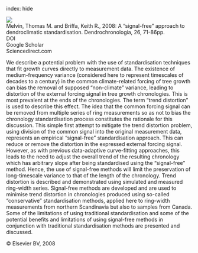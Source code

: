 index: hide

<div class="Citation">
    <div class="Citation-thumb CitationThumb-linked"  data-href="https://doi.org/10.1016/j.dendro.2007.12.001">
      <img src="https://static.claimspace.cloud/climate-study-static/refs/thumbs/5/Melvin_and_Briffa_2008-thumb.png" />
    </div>

  <div class="Citation-body">
    <div class="Citation-text">Melvin, Thomas M. and Briffa, Keith R., 2008: A “signal-free” approach to dendroclimatic standardisation. <span class="Article-journal">Dendrochronologia, </span><span class="Article-volume">26, </span>71-86pp.</div>
    <div class="Citation-links">
      <div class="CitationLink" data-href="https://doi.org/10.1016/j.dendro.2007.12.001">
        <div class="CitationLink-icon CitationLink-Doi"></div>
        <div class="CitationLink-text">DOI</div>
      </div>
      <div class="CitationLink" data-href="https://scholar.google.com/scholar?q=10.1016/j.dendro.2007.12.001">
        <div class="CitationLink-icon CitationLink-Scholar"></div>
        <div class="CitationLink-text">Google Scholar</div>
      </div>
      <div class="CitationLink" data-href="http://www.sciencedirect.com/science/article/pii/S1125786508000374">
        <div class="CitationLink-icon CitationLink-Publisher"></div>
        <div class="CitationLink-text">Sciencedirect.com</div>
      </div>
    </div>
  </div>
</div>

We describe a potential problem with the use of standardisation techniques that fit growth curves directly to measurement data. The existence of medium-frequency variance (considered here to represent timescales of decades to a century) in the common climate-related forcing of tree growth can bias the removal of supposed “non-climate” variance, leading to distortion of the external forcing signal in tree growth chronologies. This is most prevalent at the ends of the chronologies. The term “trend distortion” is used to describe this effect. The idea that the common forcing signal can be removed from multiple series of ring measurements so as not to bias the chronology standardisation process constitutes the rationale for this discussion. This simple first attempt to mitigate the trend distortion problem, using division of the common signal into the original measurement data, represents an empirical “signal-free” standardisation approach. This can reduce or remove the distortion in the expressed external forcing signal. However, as with previous data-adaptive curve-fitting approaches, this leads to the need to adjust the overall trend of the resulting chronology which has arbitrary slope after being standardised using the “signal-free” method. Hence, the use of signal-free methods will limit the preservation of long-timescale variance to that of the length of the chronology. Trend distortion is described and demonstrated using simulated and measured ring-width series. Signal-free methods are developed and are used to minimise trend distortion in chronologies produced using so-called “conservative” standardisation methods, applied here to ring-width measurements from northern Scandinavia but also to samples from Canada. Some of the limitations of using traditional standardisation and some of the potential benefits and limitations of using signal-free methods in conjunction with traditional standardisation methods are presented and discussed.

<div class="Citation-copy">
&copy; Elsevier BV, 2008
</div>
